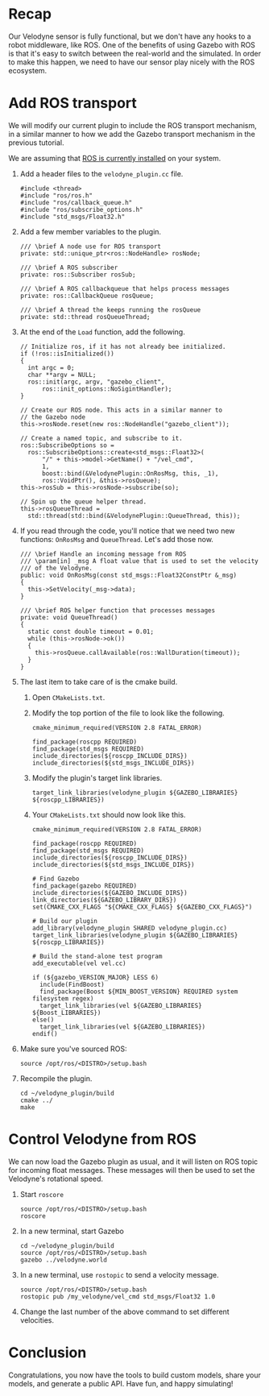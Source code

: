 # Recap

Our Velodyne sensor is fully functional, but we don't have any hooks to
a robot middleware, like ROS. One of the benefits of using Gazebo with ROS
is that it's easy to switch between the real-world and the simulated. In
order to make this happen, we need to have our sensor play nicely with the
ROS ecosystem.

# Add ROS transport

We will modify our current plugin to include the ROS transport mechanism,
in a similar manner to how we add the Gazebo transport mechanism in the
previous tutorial.

We are assuming that [ROS is currently installed](http://ros.org/install) on
your system.

1. Add a header files to the `velodyne_plugin.cc` file.

    ```
    #include <thread>
    #include "ros/ros.h"
    #include "ros/callback_queue.h"
    #include "ros/subscribe_options.h"
    #include "std_msgs/Float32.h"
    ```

1. Add a few member variables to the plugin.

    ```
    /// \brief A node use for ROS transport
    private: std::unique_ptr<ros::NodeHandle> rosNode;

    /// \brief A ROS subscriber
    private: ros::Subscriber rosSub;

    /// \brief A ROS callbackqueue that helps process messages
    private: ros::CallbackQueue rosQueue;

    /// \brief A thread the keeps running the rosQueue
    private: std::thread rosQueueThread;
    ```

1. At the end of the `Load` function, add the following.

    ```
    // Initialize ros, if it has not already bee initialized.
    if (!ros::isInitialized())
    {
      int argc = 0;
      char **argv = NULL;
      ros::init(argc, argv, "gazebo_client",
          ros::init_options::NoSigintHandler);
    }

    // Create our ROS node. This acts in a similar manner to
    // the Gazebo node
    this->rosNode.reset(new ros::NodeHandle("gazebo_client"));

    // Create a named topic, and subscribe to it.
    ros::SubscribeOptions so =
      ros::SubscribeOptions::create<std_msgs::Float32>(
          "/" + this->model->GetName() + "/vel_cmd",
          1,
          boost::bind(&VelodynePlugin::OnRosMsg, this, _1),
          ros::VoidPtr(), &this->rosQueue);
    this->rosSub = this->rosNode->subscribe(so);

    // Spin up the queue helper thread.
    this->rosQueueThread =
      std::thread(std::bind(&VelodynePlugin::QueueThread, this));
    ```

1. If you read through the code, you'll notice that we need two new
   functions: `OnRosMsg` and `QueueThread`. Let's add those now.

    ```
    /// \brief Handle an incoming message from ROS
    /// \param[in] _msg A float value that is used to set the velocity
    /// of the Velodyne.
    public: void OnRosMsg(const std_msgs::Float32ConstPtr &_msg)
    {
      this->SetVelocity(_msg->data);
    }

    /// \brief ROS helper function that processes messages
    private: void QueueThread()
    {
      static const double timeout = 0.01;
      while (this->rosNode->ok())
      {
        this->rosQueue.callAvailable(ros::WallDuration(timeout));
      }
    }
    ```

1. The last item to take care of is the cmake build.

    1. Open `CMakeLists.txt`.
    1. Modify the top portion of the file to look like the following.

        ```
        cmake_minimum_required(VERSION 2.8 FATAL_ERROR)

        find_package(roscpp REQUIRED)
        find_package(std_msgs REQUIRED)
        include_directories(${roscpp_INCLUDE_DIRS})
        include_directories(${std_msgs_INCLUDE_DIRS})
        ```

    1. Modify the plugin's target link libraries.

        ```
        target_link_libraries(velodyne_plugin ${GAZEBO_LIBRARIES} ${roscpp_LIBRARIES})
        ```

    1. Your `CMakeLists.txt` should now look like this.

        ```
        cmake_minimum_required(VERSION 2.8 FATAL_ERROR)

        find_package(roscpp REQUIRED)
        find_package(std_msgs REQUIRED)
        include_directories(${roscpp_INCLUDE_DIRS})
        include_directories(${std_msgs_INCLUDE_DIRS})

        # Find Gazebo
        find_package(gazebo REQUIRED)
        include_directories(${GAZEBO_INCLUDE_DIRS})
        link_directories(${GAZEBO_LIBRARY_DIRS})
        set(CMAKE_CXX_FLAGS "${CMAKE_CXX_FLAGS} ${GAZEBO_CXX_FLAGS}")

        # Build our plugin
        add_library(velodyne_plugin SHARED velodyne_plugin.cc)
        target_link_libraries(velodyne_plugin ${GAZEBO_LIBRARIES} ${roscpp_LIBRARIES})

        # Build the stand-alone test program
        add_executable(vel vel.cc)

        if (${gazebo_VERSION_MAJOR} LESS 6)
          include(FindBoost)
          find_package(Boost ${MIN_BOOST_VERSION} REQUIRED system filesystem regex)
          target_link_libraries(vel ${GAZEBO_LIBRARIES} ${Boost_LIBRARIES})
        else()
          target_link_libraries(vel ${GAZEBO_LIBRARIES})
        endif()
        ```

1. Make sure you've sourced ROS:

    ```
    source /opt/ros/<DISTRO>/setup.bash
    ```

1. Recompile the plugin.

    ```
    cd ~/velodyne_plugin/build
    cmake ../
    make
    ```

# Control Velodyne from ROS

We can now load the Gazebo plugin as usual, and it will listen on ROS topic
for incoming float messages. These messages will then be used to set the
Velodyne's rotational speed.

1. Start `roscore`

    ```
    source /opt/ros/<DISTRO>/setup.bash
    roscore
    ```

1. In a new terminal, start Gazebo

    ```
    cd ~/velodyne_plugin/build
    source /opt/ros/<DISTRO>/setup.bash
    gazebo ../velodyne.world
    ```

1. In a new terminal, use `rostopic` to send a velocity message.

    ```
    source /opt/ros/<DISTRO>/setup.bash
    rostopic pub /my_velodyne/vel_cmd std_msgs/Float32 1.0
    ```

1. Change the last number of the above command to set different velocities.

# Conclusion

Congratulations, you now have the tools to build custom models, share your
models, and generate a public API. Have fun, and happy simulating!

